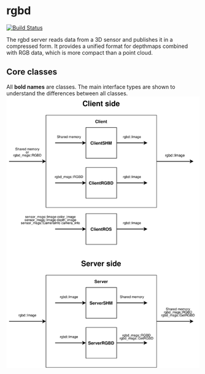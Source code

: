 # rgbd
[![Build Status](https://travis-ci.org/tue-robotics/rgbd.svg?branch=master)](https://travis-ci.org/tue-robotics/rgbd)

The rgbd server reads data from a 3D sensor and publishes it in a compressed form.
It provides a unified format for depthmaps combined with RGB data, which is more compact than a point cloud.

## Core classes
All **bold names** are classes. The main interface types are shown to understand the differences between all classes.
![core classes](doc/rgbd_classes.svg)